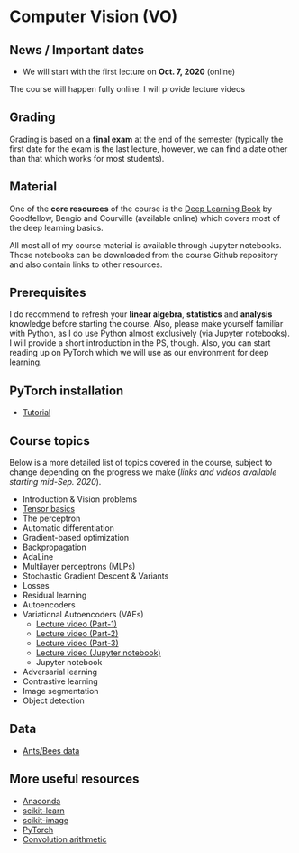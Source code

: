 # Computer Vision (VO)

## News / Important dates

- We will start with the first lecture on **Oct. 7, 2020** (online)

The course will happen fully online. I will provide lecture videos


## Grading

Grading is based on a **final exam** at the end of the semester (typically the first date for the exam is the last lecture, however, we can find a date other than that which works for most students).

## Material

One of the **core resources** of the course is the [Deep Learning Book](http://www.deeplearningbook.org/) by Goodfellow, Bengio and
Courville (available online) which covers most of the deep learning basics.

All most all of my course material is available through Jupyter notebooks. Those notebooks can be downloaded from the course Github repository and also contain links to other resources.

## Prerequisites

I do recommend to refresh your **linear algebra**, **statistics** and
**analysis** knowledge before starting the course. Also, please make yourself
familiar with Python, as I do use Python almost exclusively (via Jupyter notebooks).
I will provide a short introduction in the PS, though. Also, you can start
reading up on PyTorch which we will use as our environment for deep learning.

## PyTorch installation

- [Tutorial](https://drive.google.com/file/d/1-Mgvt5JC2lNdqcmPQg47OFPxrwDF7GTe/view?usp=sharing)

## Course topics

Below is a more detailed list of topics covered in the course, subject to change depending
on the progress we make (*links and videos available starting mid-Sep. 2020*).

- Introduction & Vision problems
- [Tensor basics](../material/01_TensorBasics)
- The perceptron
- Automatic differentiation
- Gradient-based optimization
- Backpropagation
- AdaLine
- Multilayer perceptrons (MLPs)
- Stochastic Gradient Descent & Variants
- Losses
- Residual learning
- Autoencoders 
- Variational Autoencoders (VAEs) 
  - [Lecture video (Part-1)](https://drive.google.com/file/d/1tEMQXbndM1neWjHLexwCXpq4I0InptjZ/view?usp=sharing)
  - [Lecture video (Part-2)](https://drive.google.com/file/d/1LHaP0ENgHy4H4S8yG6svafQDBul5FDXN/view?usp=sharing)
  - [Lecture video (Part-3)](https://drive.google.com/file/d/1AXoum7JNvSWpGfk1qZ97U_fPWHL4BxHj/view?usp=sharing)
  - [Lecture video (Jupyter notebook)]()
  - Jupyter notebook
- Adversarial learning
- Contrastive learning 
- Image segmentation
- Object detection

## Data

- [Ants/Bees data](https://drive.google.com/open?id=1izFo-gdrxvDy1klIlu-_RZn3JNTaeogg)

## More useful resources

- [Anaconda](https://www.anaconda.com/distribution/)
- [scikit-learn](http://scikit-learn.org/stable/)
- [scikit-image](http://scikit-image.org/)
- [PyTorch](http://pytorch.org/)
- [Convolution arithmetic](https://github.com/vdumoulin/conv_arithmetic)
